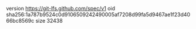 version https://git-lfs.github.com/spec/v1
oid sha256:1a787b9524c0d9106509242490005af7208d99fa5d9467ae1f23d4066bc8569c
size 32438
